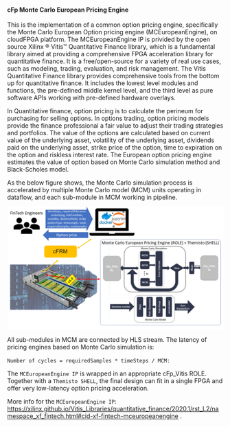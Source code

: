 #### cFp Monte Carlo European Pricing Engine

This is the implementation of a common option pricing engine, specifically the Monte Carlo European Option pricing engine (MCEuropeanEngine), on cloudFPGA platform. 
The MCEuropeanEngine IP is privided by the open source Xilinx ® Vitis™ Quantitative Finance library, which is a fundamental library aimed at providing a comprehensive FPGA acceleration library for quantitative finance. 
It is a free/open-source for a variety of real use cases, such as modeling, trading, evaluation, and risk management.
The Vitis Quantitative Finance library provides comprehensive tools from the bottom up for quantitative finance. 
It includes the lowest level modules and functions, the pre-defined middle kernel level, and the third level as pure software APIs working with pre-defined hardware overlays.

In Quantitative finance, option pricing is to calculate the perineum for purchasing for selling options. 
In options trading, option pricing models provide the finance professional a fair value to adjust their trading strategies and portfolios. 
The value of the options are calculated based on current value of the underlying asset, volatility of the underlying asset, dividends paid on the underlying asset, strike price of the option, time to expiration on the option and riskless interest rate.
The European option pricing engine estimates the value of option based on Monte Carlo simulation method and Black-Scholes model.

As the below figure shows, the Monte Carlo simulation process is accelerated by multiple Monte Carlo model (MCM) units operating in dataflow, and each sub-module in MCM working in pipeline.

![Oveview of Vitis Quantitative Finance MCEuropeanEngine workflow](../../../../doc/cFp_Vitis_mce.png)

All sub-modules in MCM are connected by HLS stream. The latency of pricing engines based on Monte Carlo simulation is:

`Number of cycles = requiredSamples * timeSteps / MCM:`

The `MCEuropeanEngine IP` is wrapped in an appropriate cFp_Vitis ROLE. Together with a `Themisto SHELL`, the final design can fit in a single FPGA and offer very low-latency option pricing acceleration.

More info for the `MCEuropeanEngine IP`: https://xilinx.github.io/Vitis_Libraries/quantitative_finance/2020.1/rst_L2/namespace_xf_fintech.html#cid-xf-fintech-mceuropeanengine .


